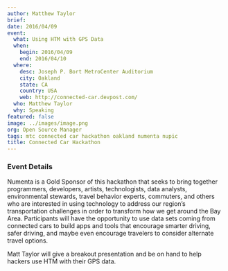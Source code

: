 ```yaml
---
author: Matthew Taylor
brief:
date: 2016/04/09
event:
  what: Using HTM with GPS Data
  when:
    begin: 2016/04/09
    end: 2016/04/10
  where:
    desc: Joseph P. Bort MetroCenter Auditorium
    city: Oakland
    state: CA
    country: USA
    web: http://connected-car.devpost.com/
  who: Matthew Taylor
  why: Speaking
featured: false
image: ../images/image.png
org: Open Source Manager
tags: mtc connected car hackathon oakland numenta nupic
title: Connected Car Hackathon
---
```


### Event Details

Numenta is a Gold Sponsor of this hackathon that seeks to bring together
programmers, developers, artists, technologists, data analysts, environmental
stewards, travel behavior experts, commuters, and others who are interested in
using technology to address our region’s transportation challenges in order to
transform how we get around the Bay Area. Participants will have the opportunity
to use data sets coming from connected cars to build apps and tools that
encourage smarter driving, safer driving, and maybe even encourage travelers to
consider alternate travel options.

Matt Taylor will give a breakout presentation and be on hand to help hackers use
HTM with their GPS data.
